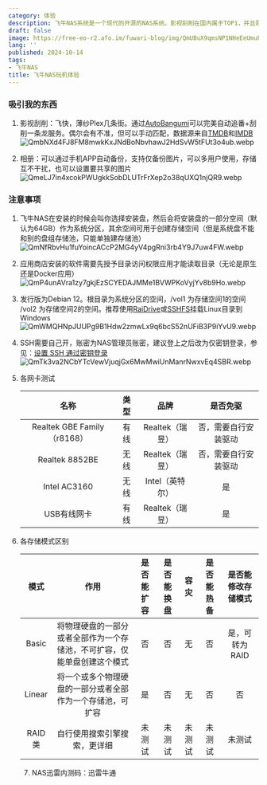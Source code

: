 ```yaml
---
category: 体验
description: 飞牛NAS系统是一个现代的开源的NAS系统。影视刮削在国内属于TOP1，并且刚需的Docker软件也功能全面易用，博主本人也在使用
draft: false
image: https://free-eo-r2.afo.im/fuwari-blog/img/QmUBuX9qmsNP1NHeEeUmuPNdS5ctvk4LchcSsFARDC4vZJ.webp
lang: ''
published: 2024-10-14
tags:
- 飞牛NAS
title: 飞牛NAS玩机体验
---
```

### 吸引我的东西

1. 影视刮削：飞快，薄纱Plex几条街。通过[AutoBangumi](/autobangumi)可以完美自动追番+刮削一条龙服务。偶尔会有不准，但可以手动匹配，数据源来自[TMDB](https://www.themoviedb.org/)和[IMDB](https://www.imdb.com/)
   ![QmbNXd4FJ8FM8mwkKxJNdBoNbvhawJ2HdSvW5tFUt3o4ub.webp](https://free-eo-r2.afo.im/fuwari-blog/img/f1bd7089efdf00097d5474ef967a62dcfca42e98.webp)

2. 相册：可以通过手机APP自动备份，支持仅备份图片，可以多用户使用，存储互不干扰，也可以设置要共享的图片
   ![QmeLJ7in4xcokPWUgkkSobDLUTrFrXep2o38qUXQ1njQR9.webp](https://free-eo-r2.afo.im/fuwari-blog/img/2f9981f8397cc1278807ed28f8a2e15954868fec.webp)

### 注意事项

1. 飞牛NAS在安装的时候会叫你选择安装盘，然后会将安装盘的一部分空间（默认为64GB）作为系统分区，其余空间可用于创建存储空间（但是系统盘不能和别的盘组存储池，只能单独建存储池） 
   ![QmNfRbvHu1fuYoincACcP2MG4yV4pgRni3rb4Y9J7uw4FW.webp](https://free-eo-r2.afo.im/fuwari-blog/img/6403ef19d941abdc93d8c7da01364a8983c98109.webp)

2. 应用商店安装的软件需要先授予目录访问权限应用才能读取目录（无论是原生还是Docker应用）
   ![QmP4unAVra1zy7gkjEzSCYEDAJMMe1BVWPKoVyjYv8b9Ho.webp](https://free-eo-r2.afo.im/fuwari-blog/img/79af3b25d8b677b2718c953c0d431ead2f137e1d.webp)

3. 发行版为Debian 12。根目录为系统分区的空间，/vol1 为存储空间1的空间 /vol2 为存储空间2的空间。推荐使用[RaiDrive](https://onani.cn/RaiDrive)或[SSHFS](/SSHFS)挂载Linux目录到Windows
   ![QmWMQHNpJUUPg9B1Hdw2zmwLx9q6bcS52nUFiB3P9iYvU9.webp](https://free-eo-r2.afo.im/fuwari-blog/img/d4ec6f87893f4af5d7eedb2e2a19a784fd6c6f92.webp)

4. SSH需要自己开，账密为NAS管理员账密，建议登上之后改为仅密钥登录，参见：[设置 SSH 通过密钥登录](https://www.runoob.com/w3cnote/set-ssh-login-key.html)
   ![QmTk3va2NCbYTcVewVjuqjGx6MwMwiUnManrNwxvEq4SBR.webp](https://free-eo-r2.afo.im/fuwari-blog/img/9f92130465ab62e912b7404266febc7212e2125b.webp)

5. 各网卡测试
   
   | 名称                         | 类型  | 品牌          | 是否免驱       |
   |:--------------------------:|:---:|:-----------:|:----------:|
   | Realtek GBE Family （r8168） | 有线  | Realtek（瑞昱） | 否，需要自行安装驱动 |
   | Realtek 8852BE             | 无线  | Realtek（瑞昱） | 否，需要自行安装驱动 |
   | Intel AC3160               | 无线  | Intel（英特尔）  | 是          |
   | USB有线网卡                    | 有线  | Realtek（瑞昱） | 是          |

6. 各存储模式区别
   
   | 模式     | 作用                                   | 是否能扩容 | 是否能换盘 | 容灾  | 是否能热备 | 是否能修改存储模式 |
   |:------:|:------------------------------------:|:-----:|:-----:|:---:|:-----:|:---------:|
   | Basic  | 将物理硬盘的一部分或者全部作为一个存储池，不可扩容，仅能单盘创建这个模式 | 否     | 否     | 无   | 否     | 是，可转为RAID |
   | Linear | 将一个或多个物理硬盘的一部分或者全部作为一个存储池，可扩容        | 是     | 否     | 无   | 否     | 否         |
   | RAID类  | 自行使用搜索引擎搜索，更详细                       | 未测试   | 未测试   | 未测试 | 未测试   | 未测试       |
   
   7. NAS迅雷内测码：迅雷牛通

